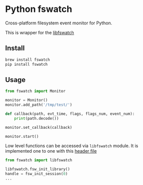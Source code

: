 # Python fswatch

Cross-platform filesystem event monitor for Python.

This is wrapper for the [libfswatch](https://github.com/emcrisostomo/fswatch/)


## Install

```sh
brew install fswatch
pip install fswatch
```


## Usage

```python
from fswatch import Monitor

monitor = Monitor()
monitor.add_path('/tmp/test/')

def callback(path, evt_time, flags, flags_num, event_num):
    print(path.decode())

monitor.set_callback(callback)

monitor.start()
```

Low level functions can be accessed via `libfswatch` module.
It is implemented one to one with this [header file](https://github.com/emcrisostomo/fswatch/blob/master/libfswatch/src/libfswatch/c/libfswatch.h)

```python
from fswatch import libfswatch

libfswatch.fsw_init_library()
handle = fsw_init_session(0)
...
```
